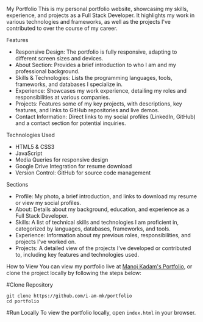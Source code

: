 My Portfolio
This is my personal portfolio website, showcasing my skills, experience, and projects as a Full Stack Developer. It highlights my work in various technologies and frameworks, as well as the projects I've contributed to over the course of my career.

Features
- Responsive Design: The portfolio is fully responsive, adapting to different screen sizes and devices.
- About Section: Provides a brief introduction to who I am and my professional background.
- Skills & Technologies: Lists the programming languages, tools, frameworks, and databases I specialize in.
- Experience: Showcases my work experience, detailing my roles and responsibilities at various companies.
- Projects: Features some of my key projects, with descriptions, key features, and links to GitHub repositories and live demos.
- Contact Information: Direct links to my social profiles (LinkedIn, GitHub) and a contact section for potential inquiries.

Technologies Used
- HTML5 & CSS3
- JavaScript
- Media Queries for responsive design
- Google Drive Integration for resume download
- Version Control: GitHub for source code management

Sections
- Profile: My photo, a brief introduction, and links to download my resume or view my social profiles.
- About: Details about my background, education, and experience as a Full Stack Developer.
- Skills: A list of technical skills and technologies I am proficient in, categorized by languages, databases, frameworks, and tools.
- Experience: Information about my previous roles, responsibilities, and projects I've worked on.
- Projects: A detailed view of the projects I’ve developed or contributed to, including key features and technologies used.

How to View
You can view my portfolio live at [Manoj Kadam's Portfolio](https://www.manojportfolio.com), or clone the project locally by following the steps below:

#Clone Repository
```
git clone https://github.com/i-am-mk/portfolio
cd portfolio
```

#Run Locally
To view the portfolio locally, open `index.html` in your browser.

